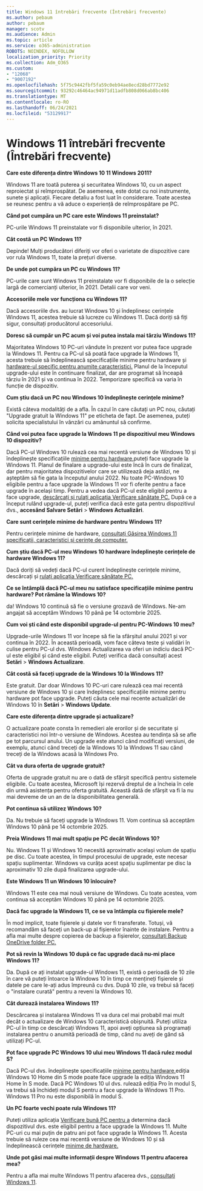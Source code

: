 ```yaml
---
title: Windows 11 întrebări frecvente (Întrebări frecvente)
ms.author: pebaum
author: pebaum
manager: scotv
ms.audience: Admin
ms.topic: article
ms.service: o365-administration
ROBOTS: NOINDEX, NOFOLLOW
localization_priority: Priority
ms.collection: Adm_O365
ms.custom:
- "12068"
- "9007192"
ms.openlocfilehash: 5f75c9442fbf5fa59c0eb94ae8ecd28bd7772e92
ms.sourcegitcommit: 93292c46464ac94971d11adfb808d066ab8bc406
ms.translationtype: MT
ms.contentlocale: ro-RO
ms.lasthandoff: 06/24/2021
ms.locfileid: "53129917"
---
```

# <a name="windows-11-frequently-asked-questions-faq"></a>Windows 11 întrebări frecvente (Întrebări frecvente)

**Care este diferența dintre Windows 10 11 Windows 2011?**

Windows 11 are toată puterea și securitatea Windows 10, cu un aspect reproiectat și reîmprospătat. De asemenea, este dotat cu noi instrumente, sunete și aplicații. Fiecare detaliu a fost luat în considerare. Toate acestea se reunesc pentru a vă aduce o experiență de reîmprospătare pe PC.

**Când pot cumpăra un PC care este Windows 11 preinstalat?**

PC-urile Windows 11 preinstalate vor fi disponibile ulterior, în 2021.


**Cât costă un PC Windows 11?**

Depinde! Mulți producători diferiți vor oferi o varietate de dispozitive care vor rula Windows 11, toate la prețuri diverse.


**De unde pot cumpăra un PC cu Windows 11?**

PC-urile care sunt Windows 11 preinstalate vor fi disponibile de la o selecție largă de comercianți ulterior, în 2021. Detalii care vor veni.


**Accesoriile mele vor funcționa cu Windows 11?**

Dacă accesoriile dvs. au lucrat Windows 10 și îndeplinesc cerințele Windows 11, acestea trebuie să lucreze cu Windows 11. Dacă doriți să fiți sigur, consultați producătorul accesoriului.


**Doresc să cumpăr un PC acum și voi putea instala mai târziu Windows 11?**

Majoritatea Windows 10 PC-uri vândute în prezent vor putea face upgrade la Windows 11. Pentru ca PC-ul să poată face upgrade la Windows 11, acesta trebuie să îndeplinească specificațiile minime pentru hardware și [hardware-ul specific pentru anumite caracteristici.](https://www.microsoft.com/windows/windows-11-specifications) Planul de la începutul upgrade-ului este în continuare finalizat, dar are programat să înceapă târziu în 2021 și va continua în 2022. Temporizare specifică va varia în funcție de dispozitiv.


**Cum știu dacă un PC nou Windows 10 îndeplinește cerințele minime?**

Există câteva modalități de a afla. În cazul în care căutați un PC nou, căutați "Upgrade gratuit la Windows 11" pe eticheta de fapt. De asemenea, puteți solicita specialistului în vânzări cu amănuntul să confirme.


**Când voi putea face upgrade la Windows 11 pe dispozitivul meu Windows 10 dispozitiv?**

Dacă PC-ul Windows 10 rulează cea mai recentă versiune de Windows 10 și îndeplinește specificațiile [minime pentru hardware,](https://www.microsoft.com/windows/windows-11-specifications)puteți face upgrade la Windows 11. Planul de finalare a upgrade-ului este încă în curs de finalizat, dar pentru majoritatea dispozitivelor care se utilizează deja astăzi, ne așteptăm să fie gata la începutul anului 2022. Nu toate PC-Windows 10 eligibile pentru a face upgrade la Windows 11 vor fi oferite pentru a face upgrade în același timp. Pentru a vedea dacă PC-ul este eligibil pentru a face upgrade, [descărcați și rulați aplicația Verificare sănătate PC.](https://aka.ms/GetPCHealthCheckApp) După ce a început rulând upgrade-ul, puteți verifica dacă este gata pentru dispozitivul dvs., **accesând Salvare Setări**  >  **Windows Actualizări**.


**Care sunt cerințele minime de hardware pentru Windows 11?**

Pentru cerințele minime de hardware, [consultați Găsirea Windows 11 specificații, caracteristici și cerințe de computer.](https://www.microsoft.com/windows/windows-11-specifications)


**Cum știu dacă PC-ul meu Windows 10 hardware îndeplinește cerințele de hardware Windows 11?**

Dacă doriți să vedeți dacă PC-ul curent îndeplinește cerințele minime, descărcați și [rulați aplicația Verificare sănătate PC.](https://aka.ms/GetPCHealthCheckApp)


**Ce se întâmplă dacă PC-ul meu nu satisface specificațiile minime pentru hardware? Pot rămâne la Windows 10?**

da! Windows 10 continuă să fie o versiune grozavă de Windows. Ne-am angajat să acceptăm Windows 10 până pe 14 octombrie 2025.


**Cum voi ști când este disponibil upgrade-ul pentru PC-Windows 10 meu?**

Upgrade-urile Windows 11 vor începe să fie la sfârșitul anului 2021 și vor continua în 2022. În această perioadă, vom face câteva teste și validări în culise pentru PC-ul dvs. Windows Actualizarea va oferi un indiciu dacă PC-ul este eligibil și când este eligibil. Puteți verifica dacă consultați acest **Setări**  >  **Windows Actualizare**.


**Cât costă să faceți upgrade de la Windows 10 la Windows 11?**

Este gratuit. Dar doar Windows 10 PC-uri care rulează cea mai recentă versiune de Windows 10 și care îndeplinesc specificațiile minime pentru hardware pot face upgrade. Puteți căuta cele mai recente actualizări de Windows 10 în **Setări**  >  **Windows Update**.


**Care este diferența dintre upgrade și actualizare?**

O actualizare poate consta în remedieri ale erorilor și de securitate și caracteristici noi într-o versiune de Windows. Acestea au tendința să se afle pe tot parcursul anului. Un upgrade este atunci când modificați versiuni, de exemplu, atunci când treceți de la Windows 10 la Windows 11 sau când treceți de la Windows acasă la Windows Pro.


**Cât va dura oferta de upgrade gratuit?**

Oferta de upgrade gratuit nu are o dată de sfârșit specifică pentru sistemele eligibile. Cu toate acestea, Microsoft își rezervă dreptul de a încheia în cele din urmă asistența pentru oferta gratuită. Această dată de sfârșit va fi la nu mai devreme de un an de la disponibilitatea generală.


**Pot continua să utilizez Windows 10?**

Da. Nu trebuie să faceți upgrade la Windows 11. Vom continua să acceptăm Windows 10 până pe 14 octombrie 2025.

**Preia Windows 11 mai mult spațiu pe PC decât Windows 10?**

Nu. Windows 11 și Windows 10 necesită aproximativ același volum de spațiu pe disc. Cu toate acestea, în timpul procesului de upgrade, este necesar spațiu suplimentar. Windows va curăța acest spațiu suplimentar pe disc la aproximativ 10 zile după finalizarea upgrade-ului.


**Este Windows 11 un Windows 10 înlocuire?**

Windows 11 este cea mai nouă versiune de Windows. Cu toate acestea, vom continua să acceptăm Windows 10 până pe 14 octombrie 2025.


**Dacă fac upgrade la Windows 11, ce se va întâmpla cu fișierele mele?**

În mod implicit, toate fișierele și datele vor fi transferate. Totuși, vă recomandăm să faceți un back-up al fișierelor înainte de instalare. Pentru a afla mai multe despre copierea de backup a fișierelor, [consultați Backup OneDrive folder PC.](https://www.microsoft.com/microsoft-365/onedrive/pc-cloud-backup)


**Pot să revin la Windows 10 după ce fac upgrade dacă nu-mi place Windows 11?**

Da. După ce ați instalat upgrade-ul Windows 11, există o perioadă de 10 zile în care vă puteți întoarce la Windows 10 în timp ce mențineți fișierele și datele pe care le-ați adus împreună cu dvs. După 10 zile, va trebui să faceți o "instalare curată" pentru a reveni la Windows 10.


**Cât durează instalarea Windows 11?**

Descărcarea și instalarea Windows 11 va dura cel mai probabil mai mult decât o actualizare de Windows 10 caracteristică obișnuită. Puteți utiliza PC-ul în timp ce descărcați Windows 11, apoi aveți opțiunea să programați instalarea pentru o anumită perioadă de timp, când nu aveți de gând să utilizați PC-ul.


**Pot face upgrade PC Windows 10 ului meu Windows 11 dacă rulez modul S?**

Dacă PC-ul dvs. îndeplinește specificațiile [minime pentru hardware,](https://www.microsoft.com/windows/windows-11-specifications)ediția Windows 10 Home din S mode poate face upgrade la ediția Windows 11 Home în S mode. Dacă PC Windows 10 ul dvs. rulează ediția Pro în modul S, va trebui să închideți modul S pentru a face upgrade la Windows 11 Pro. Windows 11 Pro nu este disponibilă în modul S.


**Un PC foarte vechi poate rula Windows 11?**

Puteți utiliza aplicația [Verificare bună PC pentru a](https://aka.ms/GetPCHealthCheckApp) determina dacă dispozitivul dvs. este eligibil pentru a face upgrade la Windows 11. Multe PC-uri cu mai puțin de patru ani pot face upgrade la Windows 11. Acesta trebuie să ruleze cea mai recentă versiune de Windows 10 și să îndeplinească cerințele [minime de hardware.](https://www.microsoft.com/windows/windows-11-specifications)


**Unde pot găsi mai multe informații despre Windows 11 pentru afacerea mea?**

Pentru a afla mai multe Windows 11 pentru afacerea dvs., [consultați Windows 11](https://www.microsoft.com/windowsforbusiness/windows-11).